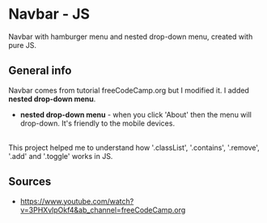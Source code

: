 # Navbar - JS
Navbar with hamburger menu and nested drop-down menu, created with pure JS.

## General info
Navbar comes from tutorial freeCodeCamp.org but I modified it. I added **nested drop-down menu**.

* **nested drop-down menu** - when you click 'About' then the menu will drop-down. It's friendly to the mobile devices. <br><br>

This project helped me to understand how '.classList', '.contains', '.remove', '.add' and '.toggle' works in JS.

## Sources
* https://www.youtube.com/watch?v=3PHXvlpOkf4&ab_channel=freeCodeCamp.org
